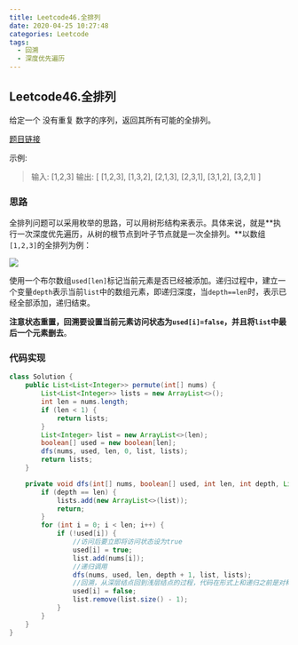```yaml
---
title: Leetcode46.全排列
date: 2020-04-25 10:27:48
categories: Leetcode
tags:
  - 回溯
  - 深度优先遍历
---
```


## Leetcode46.全排列

给定一个 没有重复 数字的序列，返回其所有可能的全排列。

[题目链接](https://leetcode-cn.com/problems/permutations)

<!--more-->

示例:

>输入: [1,2,3]
>输出:
>[
>  [1,2,3],
>  [1,3,2],
>  [2,1,3],
>  [2,3,1],
>  [3,1,2],
>  [3,2,1]
>]

### 思路

全排列问题可以采用枚举的思路，可以用树形结构来表示。具体来说，就是**执行一次深度优先遍历，从树的根节点到叶子节点就是一次全排列。**以数组`[1,2,3]`的全排列为例：

![](https://f1bu920.github.io/images/Leetcode46.全排列.png)

使用一个布尔数组`used[len]`标记当前元素是否已经被添加。递归过程中，建立一个变量`depth`表示当前`list`中的数组元素，即递归深度，当`depth==len`时，表示已经全部添加，递归结束。

**注意状态重置，回溯要设置当前元素访问状态为`used[i]=false`，并且将`list`中最后一个元素删去**。

### 代码实现

```java
class Solution {
    public List<List<Integer>> permute(int[] nums) {
        List<List<Integer>> lists = new ArrayList<>();
        int len = nums.length;
        if (len < 1) {
            return lists;
        }
        List<Integer> list = new ArrayList<>(len);
        boolean[] used = new boolean[len];
        dfs(nums, used, len, 0, list, lists);
        return lists;
    }

    private void dfs(int[] nums, boolean[] used, int len, int depth, List<Integer> list, List<List<Integer>> lists) {
        if (depth == len) {
            lists.add(new ArrayList<>(list));
            return;
        }
        for (int i = 0; i < len; i++) {
            if (!used[i]) {
                //访问后要立即将访问状态设为true
                used[i] = true;
                list.add(nums[i]);
                //递归调用
                dfs(nums, used, len, depth + 1, list, lists);
                //回溯，从深层结点回到浅层结点的过程，代码在形式上和递归之前是对称的
                used[i] = false;
                list.remove(list.size() - 1);
            }
        }
    }
}
```





